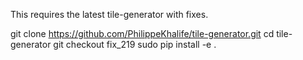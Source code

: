 
This requires the latest tile-generator with fixes.

git clone https://github.com/PhilippeKhalife/tile-generator.git
cd tile-generator
git checkout fix_219
sudo pip install -e .
